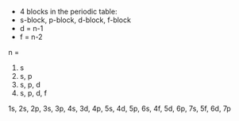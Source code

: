 - 4 blocks in the periodic table:
- s-block, p-block, d-block, f-block
- d = n-1
- f = n-2

n = 
1. s
2. s, p
3. s, p, d
4. s, p, d, f

1s, 2s, 2p, 3s, 3p, 4s, 3d, 4p, 5s, 4d, 5p, 6s, 4f, 5d, 6p, 7s, 5f, 6d, 7p
<!--stackedit_data:
eyJoaXN0b3J5IjpbLTgwOTg1NTI2NywtNTk3MzUwNDc0LDQ5MT
c0MzIzXX0=
-->